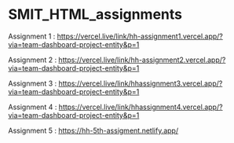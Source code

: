 # SMIT_HTML_assignments

Assignment 1 : https://vercel.live/link/hh-assignment1.vercel.app/?via=team-dashboard-project-entity&p=1

Assignment 2 : https://vercel.live/link/hh-assignment2.vercel.app/?via=team-dashboard-project-entity&p=1

Assignment 3 : https://vercel.live/link/hhassignment3.vercel.app/?via=team-dashboard-project-entity&p=1

Assignment 4 : https://vercel.live/link/hhassignment4.vercel.app/?via=team-dashboard-project-entity&p=1

Assignment 5 : https://hh-5th-assigment.netlify.app/

